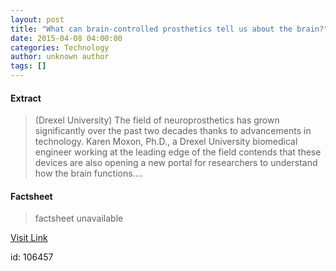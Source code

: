 ```yaml
---
layout: post
title: "What can brain-controlled prosthetics tell us about the brain?"
date: 2015-04-08 04:00:00
categories: Technology
author: unknown author
tags: []
---
```



#### Extract
>(Drexel University) The field of neuroprosthetics has grown significantly over the past two decades thanks to advancements in technology. Karen Moxon, Ph.D., a Drexel University biomedical engineer working at the leading edge of the field contends that these devices are also opening a new portal for researchers to understand how the brain functions....

#### Factsheet
>factsheet unavailable

[Visit Link](http://www.eurekalert.org/pub_releases/2015-04/du-wcb040815.php)

id:  106457
